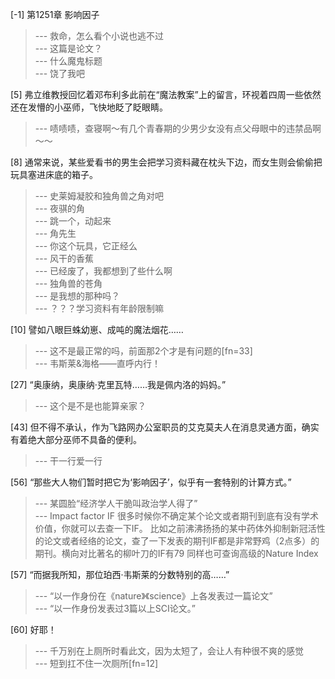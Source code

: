 
[-1] 第1251章 影响因子
>--- 救命，怎么看个小说也逃不过<br>
>--- 这篇是论文？<br>
>--- 什么魔鬼标题<br>
>--- 饶了我吧<br>

[5] 弗立维教授回忆着邓布利多此前在“魔法教案”上的留言，环视着四周一些依然还在发懵的小巫师，飞快地眨了眨眼睛。
>--- 啧啧啧，查寝啊～有几个青春期的少男少女没有点父母眼中的违禁品啊～～<br>

[8] 通常来说，某些爱看书的男生会把学习资料藏在枕头下边，而女生则会偷偷把玩具塞进床底的箱子。
>--- 史莱姆凝胶和独角兽之角对吧<br>
>--- 夜骐的角<br>
>--- 跳一个，动起来<br>
>--- 角先生<br>
>--- 你这个玩具，它正经么<br>
>--- 风干的香蕉<br>
>--- 已经废了，我都想到了些什么啊<br>
>--- 独角兽的苍角<br>
>--- 是我想的那种吗？<br>
>--- ？？？学习资料有年龄限制嘛<br>

[10] 譬如八眼巨蛛幼崽、成吨的魔法烟花……
>--- 这不是最正常的吗，前面那2个才是有问题的[fn=33]<br>
>--- 韦斯莱&海格——直呼内行！<br>

[27] “奥康纳，奥康纳·克里瓦特……我是佩内洛的妈妈。”
>--- 这个是不是也能算亲家？<br>

[43] 但不得不承认，作为飞路网办公室职员的艾克莫夫人在消息灵通方面，确实有着绝大部分巫师不具备的便利。
>--- 干一行爱一行<br>

[56] “那些大人物们暂时把它为‘影响因子’，似乎有一套特别的计算方式。”
>--- 某圆脸“经济学人干脆叫政治学人得了”<br>
>--- Impact factor
IF
很多时候你不确定某个论文或者期刊到底有没有学术价值，你就可以去查一下IF。
比如之前沸沸扬扬的某中药体外抑制新冠活性的论文或者经络的论文，查了一下发表的期刊IF都是非常野鸡（2点多）的期刊。横向对比著名的柳叶刀的IF有79
同样也可查询高级的Nature Index<br>

[57] “而据我所知，那位珀西·韦斯莱的分数特别的高……”
>--- “以一作身份在《nature》《science》上各发表过一篇论文”<br>
>--- “以一作身份发表过3篇以上SCI论文。”<br>

[60] 好耶！
>--- 千万别在上厕所时看此文，因为太短了，会让人有种很不爽的感觉<br>
>--- 短到扛不住一次厕所[fn=12]<br>
